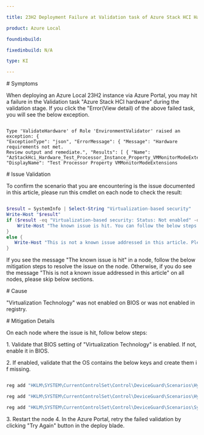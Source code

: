```yaml
---

title: 23H2 Deployment Failure at Validation task of Azure Stack HCI Hardware

product: Azure Local

foundinbuild:

fixedinbuild: N/A

type: KI

---
```


  

# Symptoms

When deploying an Azure Local 23H2 instance via Azure Portal, you may hit a failure in the Validation task "Azure Stack HCI hardware" during the validation stage. If you click the "Error(View detail) of the above failed task, you will see the below exception.  

```Text

Type 'ValidateHardware' of Role 'EnvironmentValidator' raised an exception: {
"ExceptionType": "json", "ErrorMessage": { "Message": "Hardware requirements not met. 
Review output and remediate.", "Results": [ { "Name": 
"AzStackHci_Hardware_Test_Processor_Instance_Property_VMMonitorModeExtensions", 
"DisplayName": "Test Processor Property VMMonitorModeExtensions
```

# Issue Validation

To confirm the scenario that you are encountering is the issue documented in this article, please run this cmdlet on each node to check the result:
```PowerShell

$result = SystemInfo | Select-String "Virtualization-based security"
Write-Host "$result"
if ($result -eq "Virtualization-based security: Status: Not enabled" -or $result -eq "Virtualization-based security: Status: Enabled but not running") {
    Write-Host "The known issue is hit. You can follow the below steps to mitigate the issue"
}
else {
   Write-Host "This is not a known issue addressed in this article. Please skip the blow steps and reach out to CSS team for troubleshooting" 
}
```
If you see the message "The known issue is hit" in a node, follow the below mitigation steps to resolve the issue on the node. Otherwise, if you do see the message "This is not a known issue addressed in this article" on all nodes, please skip below sections.
 

# Cause

"Virtualization Technology" was not enabled on BIOS or was not enabled in registry.

  

# Mitigation Details


On each node where the issue is hit, follow below steps:

1. Validate that BIOS setting of "Virtualization Technology" is enabled. If not, enable it in BIOS.

2. If enabled, validate that the OS contains the below keys and create them if missing.

```PowerShell

reg add "HKLM\SYSTEM\CurrentControlSet\Control\DeviceGuard\Scenarios\HypervisorEnforcedCodeIntegrity" /v "Enabled" /t REG_DWORD /d 1 /f

reg add "HKLM\SYSTEM\CurrentControlSet\Control\DeviceGuard\Scenarios\HypervisorEnforcedCodeIntegrity" /v "WasEnabledBy" /t REG_DWORD /d 0 /f

reg add "HKLM\SYSTEM\CurrentControlSet\Control\DeviceGuard\Scenarios\SystemGuard" /v "Enabled" /t REG_DWORD /d 1 /f
```

3. Restart the node
4. In the Azure Portal, retry the failed validation by clicking "Try Again" button in the deploy blade.

  

